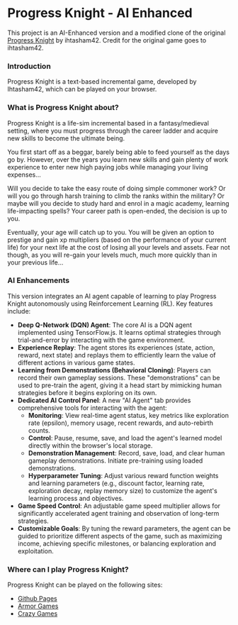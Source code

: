 # Progress Knight - AI Enhanced

This project is an AI-Enhanced version and a modified clone of the original [Progress Knight](https://github.com/ihtasham42/progress-knight) by ihtasham42. Credit for the original game goes to ihtasham42.

### Introduction
Progress Knight is a text-based incremental game, developed by Ihtasham42, which can be played on your browser.

### What is Progress Knight about?
Progress Knight is a life-sim incremental based in a fantasy/medieval setting, where you must progress through the career ladder and acquire new skills to become the ultimate being.

You first start off as a beggar, barely being able to feed yourself as the days go by. However, over the years you learn new skills and gain plenty of work experience to enter new high paying jobs while managing your living expenses...

Will you decide to take the easy route of doing simple commoner work? Or will you go through harsh training to climb the ranks within the military? Or maybe will you decide to study hard and enrol in a magic academy, learning life-impacting spells? Your career path is open-ended, the decision is up to you.

Eventually, your age will catch up to you. You will be given an option to prestige and gain xp multipliers (based on the performance of your current life) for your next life at the cost of losing all your levels and assets. Fear not though, as you will re-gain your levels much, much more quickly than in your previous life...

### AI Enhancements

This version integrates an AI agent capable of learning to play Progress Knight autonomously using Reinforcement Learning (RL). Key features include:

*   **Deep Q-Network (DQN) Agent**: The core AI is a DQN agent implemented using TensorFlow.js. It learns optimal strategies through trial-and-error by interacting with the game environment.
*   **Experience Replay**: The agent stores its experiences (state, action, reward, next state) and replays them to efficiently learn the value of different actions in various game states.
*   **Learning from Demonstrations (Behavioral Cloning)**: Players can record their own gameplay sessions. These "demonstrations" can be used to pre-train the agent, giving it a head start by mimicking human strategies before it begins exploring on its own.
*   **Dedicated AI Control Panel**: A new "AI Agent" tab provides comprehensive tools for interacting with the agent:
    *   **Monitoring**: View real-time agent status, key metrics like exploration rate (epsilon), memory usage, recent rewards, and auto-rebirth counts.
    *   **Control**: Pause, resume, save, and load the agent's learned model directly within the browser's local storage.
    *   **Demonstration Management**: Record, save, load, and clear human gameplay demonstrations. Initiate pre-training using loaded demonstrations.
    *   **Hyperparameter Tuning**: Adjust various reward function weights and learning parameters (e.g., discount factor, learning rate, exploration decay, replay memory size) to customize the agent's learning process and objectives.
*   **Game Speed Control**: An adjustable game speed multiplier allows for significantly accelerated agent training and observation of long-term strategies.
*   **Customizable Goals**: By tuning the reward parameters, the agent can be guided to prioritize different aspects of the game, such as maximizing income, achieving specific milestones, or balancing exploration and exploitation.

### Where can I play Progress Knight?
Progress Knight can be played on the following sites:  
- [Github Pages](https://ihtasham42.github.io/progress-knight/)  
- [Armor Games](https://armorgames.com/progress-knight-game/19095)
- [Crazy Games](https://www.crazygames.com/game/progress-knight)
